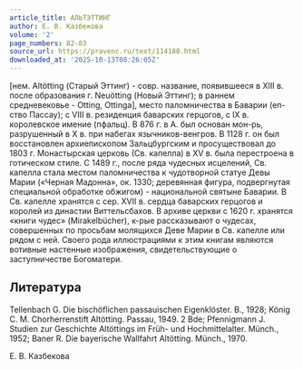 ```yaml
---
article_title: АЛЬТЭТТИНГ
author: Е. В. Казбекова
volume: '2'
page_numbers: 82-83
source_url: https://pravenc.ru/text/114188.html
downloaded_at: '2025-10-13T08:26:05Z'
---
```


[нем. Altötting (Старый Эттинг) - совр. название, появившееся в XIII в. после образования г. Neuötting (Новый Эттинг); в раннем средневековье - Otting, Ottinga], место паломничества в Баварии (еп-ство Пассау); с VIII в. резиденция баварских герцогов, с IX в. королевское имение (пфальц). В 876 г. в А. был основан мон-рь, разрушенный в X в. при набегах язычников-венгров. В 1128 г. он был восстановлен архиепископом Зальцбургским и просуществовал до 1803 г. Монастырская церковь (Св. капелла) в XV в. была перестроена в готическом стиле. С 1489 г., после ряда чудесных исцелений, Св. капелла стала местом паломничества к чудотворной статуе Девы Марии («Черная Мадонна», ок. 1330; деревянная фигура, подвергнутая специальной обработке обжигом) - национальной святыне Баварии. В Св. капелле хранятся с сер. XVII в. сердца баварских герцогов и королей из династии Виттельсбахов. В архиве церкви с 1620 г. хранятся «книги чудес» (Mirakelbücher), к-рые рассказывают о чудесах, совершенных по просьбам молящихся Деве Марии в Св. капелле или рядом с ней. Своего рода иллюстрациями к этим книгам являются вотивные настенные изображения, свидетельствующие о заступничестве Богоматери.

## Литература

Tellenbach G. Die bischöflichen passauischen Eigenklöster. В., 1928; König C. M. Chorherrenstift Altötting. Passau, 1949. 2 Bde; Pfennigmann J. Studien zur Geschichte Altöttings im Früh- und Hochmittelalter. Münch., 1952; Baner R. Die bayerische Wallfahrt Altötting. Münch., 1970.

Е. В. Казбекова
